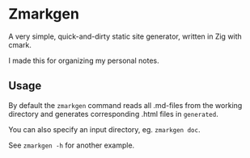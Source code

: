 # Zmarkgen

A very simple, quick-and-dirty static site generator, written in Zig with cmark.

I made this for organizing my personal notes.

## Usage

By default the `zmarkgen` command reads all .md-files from the working directory
and generates corresponding .html files in `generated`.

You can also specify an input directory, eg. `zmarkgen doc`.

See `zmarkgen -h` for another example.

